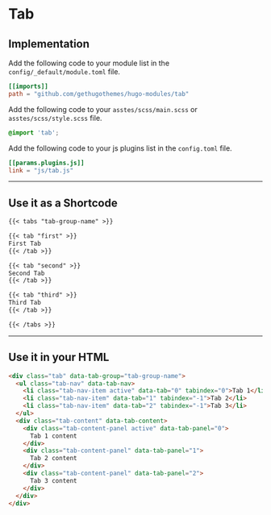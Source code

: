 # Tab

## Implementation

Add the following code to your module list in the `config/_default/module.toml` file.

```toml
[[imports]]
path = "github.com/gethugothemes/hugo-modules/tab"
```

Add the following code to your `asstes/scss/main.scss` or `asstes/scss/style.scss` file.

```scss
@import 'tab';
```

Add the following code to your js plugins list in the `config.toml` file.

```toml
[[params.plugins.js]]
link = "js/tab.js"

```

<hr>

## Use it as a Shortcode

```md
{{< tabs "tab-group-name" >}}

{{< tab "first" >}}
First Tab
{{< /tab >}}

{{< tab "second" >}}
Second Tab
{{< /tab >}}

{{< tab "third" >}}
Third Tab
{{< /tab >}}

{{< /tabs >}}
```

<hr>

## Use it in your HTML

```html
<div class="tab" data-tab-group="tab-group-name">
  <ul class="tab-nav" data-tab-nav>
    <li class="tab-nav-item active" data-tab="0" tabindex="0">Tab 1</li>
    <li class="tab-nav-item" data-tab="1" tabindex="-1">Tab 2</li>
    <li class="tab-nav-item" data-tab="2" tabindex="-1">Tab 3</li>
  </ul>
  <div class="tab-content" data-tab-content>
    <div class="tab-content-panel active" data-tab-panel="0">
      Tab 1 content
    </div>
    <div class="tab-content-panel" data-tab-panel="1">
      Tab 2 content
    </div>
    <div class="tab-content-panel" data-tab-panel="2">
      Tab 3 content
    </div>
  </div>
</div>
```
